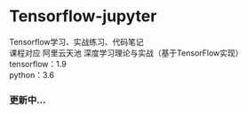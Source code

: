 # Tensorflow-jupyter
Tensorflow学习、实战练习、代码笔记<br>
课程对应 阿里云天池 深度学习理论与实战（基于TensorFlow实现）<br>
tensorflow：1.9<br>
python：3.6

### 更新中...
